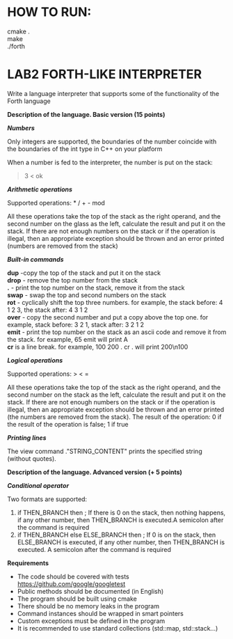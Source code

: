 # HOW TO RUN:  
cmake .  
make  
./forth  

# LAB2 FORTH-LIKE INTERPRETER  

Write a language interpreter that supports some of the functionality of the Forth language

**Description of the language. Basic version (15 points)**

***Numbers***

Only integers are supported, the boundaries of the number coincide with the boundaries of the int type in C++ on your platform

When a number is fed to the interpreter, the number is put on the stack:  
> 3
< ok

***Arithmetic operations***

Supported operations: * / + - mod

All these operations take the top of the stack as the right operand, and the second number on the glass as the left, calculate the result and put it on the stack. If there are not enough numbers on the stack or if the operation is illegal, then an appropriate exception should be thrown and an error printed (numbers are removed from the stack)  

***Built-in commands***

**dup** -copy the top of the stack and put it on the stack  
**drop** - remove the top number from the stack  
**.** - print the top number on the stack, remove it from the stack  
**swap** - swap the top and second numbers on the stack  
**rot** - cyclically shift the top three numbers.
for example, the stack before: 4 1 2 3, the stack after: 4 3 1 2  
**over** - copy the second number and put a copy above the top one.
for example, stack before: 3 2 1, stack after: 3 2 1 2  
**emit** - print the top number on the stack as an ascii code and remove it from the stack.
for example, 65 emit will print A  
**cr** is a line break. for example, 100 200 . cr . will print 200\n100


***Logical operations***

Supported operations: > < =

All these operations take the top of the stack as the right operand, and the second number on the stack as the left, calculate the result and put it on the stack. If there are not enough numbers on the stack or if the operation is illegal, then an appropriate exception should be thrown and an error printed (the numbers are removed from the stack).
The result of the operation: 0 if the result of the operation is false; 1 if true  

***Printing lines***

The view command ."STRING_CONTENT" prints the specified string (without quotes).

**Description of the language. Advanced version (+ 5 points)**

***Conditional operator***

Two formats are supported:

1)  if THEN_BRANCH then ;
If there is 0 on the stack, then nothing happens, if any other number, then THEN_BRANCH is executed.A semicolon after the command is required
2)  if THEN_BRANCH else ELSE_BRANCH then ;
If 0 is on the stack, then ELSE_BRANCH is executed, if any other number, then THEN_BRANCH is executed. A semicolon after the command is required

**Requirements**

*  The code should be covered with tests https://github.com/google/googletest
*  Public methods should be documented (in English)
*  The program should be built using cmake
*  There should be no memory leaks in the program
*  Command instances should be wrapped in smart pointers
*  Custom exceptions must be defined in the program
*  It is recommended to use standard collections (std::map, std::stack...)

